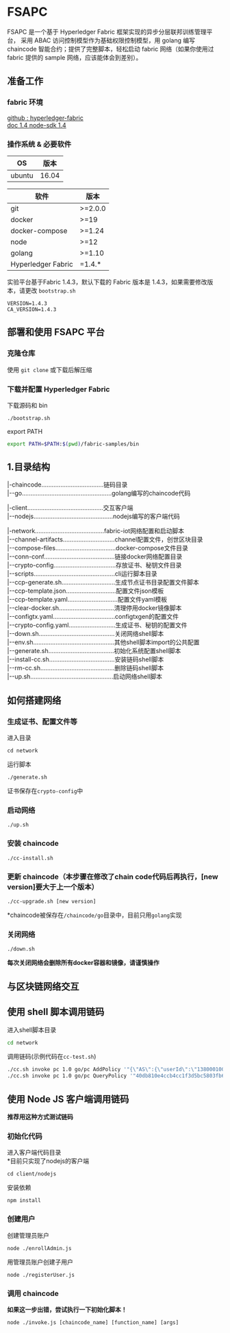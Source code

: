 # FSAPC
FSAPC 是一个基于 Hyperledger Fabric 框架实现的异步分层联邦训练管理平台， 采用 ABAC 访问控制模型作为基础权限控制模型，用 golang 编写 chaincode 智能合约；提供了完整脚本，轻松启动 fabric 网络（如果你使用过 fabric 提供的 sample 网络，应该能体会到差别）。  

## 准备工作
### fabric 环境
[ github : hyperledger-fabric](https://github.com/hyperledger/fabric)  
[ doc 1.4 ](https://hyperledger-fabric.readthedocs.io/en/release-1.4/)
[ node-sdk 1.4 ](https://hyperledger.github.io/fabric-sdk-node/release-1.4/module-fabric-network.html)

### 操作系统 & 必要软件
OS|版本
-|-
ubuntu|16.04  

软件|版本
-|-
git|>=2.0.0
docker|>=19
docker-compose|>=1.24
node|>=12
golang|>=1.10
Hyperledger Fabric|=1.4.*

实验平台基于Fabric 1.4.3，默认下载的 Fabric 版本是 1.4.3，如果需要修改版本，请更改 `bootstrap.sh`
```
VERSION=1.4.3
CA_VERSION=1.4.3
```

## 部署和使用 FSAPC 平台

### 克隆仓库
使用 `git clone` 或下载后解压缩

### 下载并配置 Hyperledger Fabric
下载源码和 bin  
```bash
./bootstrap.sh
```
export PATH
```bash
export PATH=$PATH:$(pwd)/fabric-samples/bin
```

## 1.目录结构

|-chaincode....................................链码目录  
    |--go....................................................golang编写的chaincode代码

|-client............................................交互客户端  
    |--nodejs..............................................nodejs编写的客户端代码

|-network........................................fabric-iot网络配置和启动脚本  
    |--channel-artifacts..............................channel配置文件，创世区块目录  
    |--compose-files...................................docker-compose文件目录  
    |--conn-conf.........................................链接docker网络配置目录  
    |--crypto-config....................................存放证书、秘钥文件目录  
    |--scripts...............................................cli运行脚本目录  
    |--ccp-generate.sh...............................生成节点证书目录配置文件脚本  
    |--ccp-template.json.............................配置文件json模板  
    |--ccp-template.yaml.............................配置文件yaml模板  
    |--clear-docker.sh................................清理停用docker镜像脚本  
    |--configtx.yaml....................................configtxgen的配置文件  
    |--crypto-config.yaml...........................生成证书、秘钥的配置文件  
    |--down.sh............................................关闭网络shell脚本  
    |--env.sh...............................................其他shell脚本import的公共配置  
    |--generate.sh......................................初始化系统配置shell脚本  
    |--install-cc.sh......................................安装链码shell脚本  
    |--rm-cc.sh...........................................删除链码shell脚本  
    |--up.sh................................................启动网络shell脚本  

## 如何搭建网络

### 生成证书、配置文件等
进入目录  
```shell
cd network
```
运行脚本  
```shell
./generate.sh
```
证书保存在`crypto-config`中

### 启动网络
```shell
./up.sh
```

### 安装 chaincode
```shell
./cc-install.sh
```

### 更新 chaincode（本步骤在修改了chain code代码后再执行，[new version]要大于上一个版本）
```shell
./cc-upgrade.sh [new version]
```
*chaincode被保存在`/chaincode/go`目录中，目前只用`golang`实现

### 关闭网络
```shell
./down.sh
```
**每次关闭网络会删除所有docker容器和镜像，请谨慎操作**

## 与区块链网络交互

## 使用 shell 脚本调用链码 
进入shell脚本目录
```bash
cd network
```
调用链码(示例代码在`cc-test.sh`)
```bash
./cc.sh invoke pc 1.0 go/pc AddPolicy '"{\"AS\":{\"userId\":\"13800010001\",\"role\":\"u1\",\"group\":\"g1\"},\"AO\":{\"deviceId\":\"D100010001\",\"MAC\":\"00:11:22:33:44:55\"}}"'
./cc.sh invoke pc 1.0 go/pc QueryPolicy '"40db810e4ccb4cc1f3d5bc5803fb61e863cf05ea7fc2f63165599ef53adf5623"'
```

## 使用 Node JS 客户端调用链码 
**推荐用这种方式测试链码**

### 初始化代码
进入客户端代码目录  
*目前只实现了nodejs的客户端  

```shell
cd client/nodejs
```
安装依赖
```shell
npm install
```

### 创建用户
创建管理员账户
```shell
node ./enrollAdmin.js
```
用管理员账户创建子用户
```shell
node ./registerUser.js
```
### 调用 chaincode
**如果这一步出错，尝试执行一下初始化脚本！**
```shell
node ./invoke.js [chaincode_name] [function_name] [args]
```


